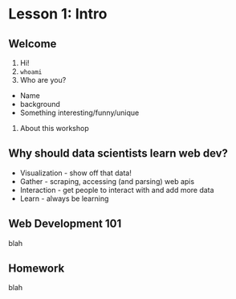 # Lesson 1: Intro

## Welcome

1. Hi!
1. `whoami`
1. Who are you?
  - Name
  - background
  - Something interesting/funny/unique
1. About this workshop

## Why should data scientists learn web dev?

- Visualization - show off that data!
- Gather - scraping, accessing (and parsing) web apis
- Interaction - get people to interact with and add more data
- Learn - always be learning

## Web Development 101

blah

## Homework

blah

